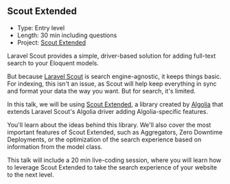 ## Scout Extended

- Type: Entry level
- Length: 30 min including questions
- Project: [Scout Extended](https://github.com/algolia/scout-extended)

Laravel Scout provides a simple, driver-based solution for adding full-text search to your Eloquent models.

But because [Laravel Scout](https://laravel.com/docs/scout) is search engine-agnostic, it keeps things basic. For indexing, this isn't an issue, as Scout will help keep everything in sync and format your data the way you want. But for search, it's limited.

In this talk, we will be using [Scout Extended](https://github.com/algolia/scout-extended), a library created by [Algolia](https://www.algolia.com) that extends Laravel Scout's Algolia driver adding Algolia-specific features.

You'll learn about the ideas behind this library. We'll also cover the most important features of Scout Extended, such as Aggregators, Zero Downtime Deployments, or the optimization of the search experience based on information from the model class.

This talk will include a 20 min live-coding session, where you will learn how to leverage Scout Extended to take the search experience of your website to the next level.
